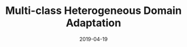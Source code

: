 ---
title: "Multi-class Heterogeneous Domain Adaptation"
collection: journals
permalink: /publication/Multi-class
date: 2019-04-19
year: "2019"
venue: "JMLR"
city: 
state: ""
thumbnail: "Multi-class.png"
teaser :
authors: "Joey Tianyi Zhou, Ivor W. Tsang, Sinno Jialin Pan, Mingkui Tan"
bibtex: Multi-class.txt
uri: Multi-class.pdf
arxiv: 
project: 
source: 
poster:
data:
---